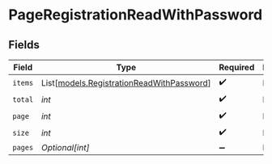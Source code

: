 # PageRegistrationReadWithPassword


## Fields

| Field                                                                                  | Type                                                                                   | Required                                                                               | Description                                                                            |
| -------------------------------------------------------------------------------------- | -------------------------------------------------------------------------------------- | -------------------------------------------------------------------------------------- | -------------------------------------------------------------------------------------- |
| `items`                                                                                | List[[models.RegistrationReadWithPassword](../models/registrationreadwithpassword.md)] | :heavy_check_mark:                                                                     | N/A                                                                                    |
| `total`                                                                                | *int*                                                                                  | :heavy_check_mark:                                                                     | N/A                                                                                    |
| `page`                                                                                 | *int*                                                                                  | :heavy_check_mark:                                                                     | N/A                                                                                    |
| `size`                                                                                 | *int*                                                                                  | :heavy_check_mark:                                                                     | N/A                                                                                    |
| `pages`                                                                                | *Optional[int]*                                                                        | :heavy_minus_sign:                                                                     | N/A                                                                                    |